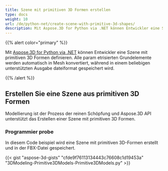 ```yaml
---
title: Szene mit primitiven 3D Formen erstellen
type: docs
weight: 10
url: /de/python-net/create-scene-with-primitive-3d-shapes/
description: Mit Aspose.3D for Python via .NET können Entwickler eine Szene mit primitiven 3D Formen definieren. Alle param etrisierten Grundelemente werden automatisch in Mesh konvertiert, während in einem beliebigen unterstützten Ausgabe dateiformat gespeichert wird.
---
```

{{% alert color="primary" %}}

Mit [Aspose.3D for Python via .NET](https://products.aspose.com/3d/python-net/) können Entwickler eine Szene mit primitiven 3D Formen definieren. Alle param etrisierten Grundelemente werden automatisch in Mesh konvertiert, während in einem beliebigen unterstützten Ausgabe dateiformat gespeichert wird.

{{% /alert %}}
##  **Erstellen Sie eine Szene aus primitiven 3D Formen**
Modellierung ist der Prozess der reinen Schöpfung und Aspose.3D API unterstützt das Erstellen einer Szene mit primitiven 3D Formen.
###  **Programmier probe**
In diesem Code beispiel wird eine Szene mit primitiven 3D-Formen erstellt und in der FBX-Datei gespeichert.

{{< gist "aspose-3d-gists" "cfde9f76113134443c76608c1d19453a" "3DModeling-Primitive3DModels-Primitive3DModels.py" >}}
